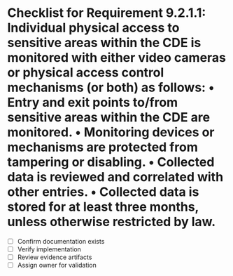 # Checklist for Requirement 9.2.1.1: Individual physical access to sensitive areas within the CDE is monitored with either video cameras or physical access control mechanisms (or both) as follows: • Entry and exit points to/from sensitive areas within the CDE are monitored. • Monitoring devices or mechanisms are protected from tampering or disabling. • Collected data is reviewed and correlated with other entries. • Collected data is stored for at least three months, unless otherwise restricted by law.

- [ ] Confirm documentation exists
- [ ] Verify implementation
- [ ] Review evidence artifacts
- [ ] Assign owner for validation
